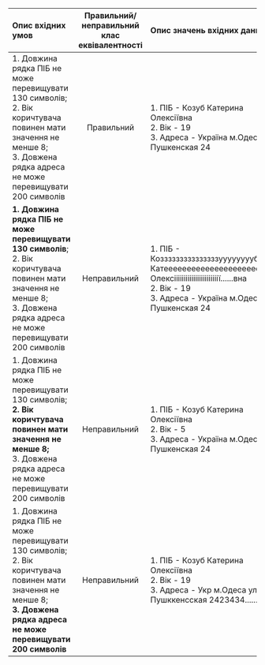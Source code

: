 |Опис вхідних умов|Правильний/неправильний клас еквівалентності|Опис значень вхідних даних|
|:-----|:-----:|:-----|
|1. Довжина рядка ПІБ не може перевищувати 130 символів;<br> 2. Вік коричтувача повинен мати значення не менше 8;<br> 3. Довжена рядка адреса не може перевищувати 200 символів|Правильний| 1. ПІБ - Козуб Катерина Олексіївна<br> 2. Вік - 19<br> 3. Адреса - Україна м.Одеса ул. Пушкенская 24|
|**1. Довжина рядка ПІБ не може перевищувати 130 символів**;<br> 2. Вік коричтувача повинен мати значення не менше 8;<br> 3. Довжена рядка адреса не може перевищувати 200 символів|Неправильний| 1. ПІБ - Козззззззззззззззууууууууб Катеееееееееееееееееееееерина Олексііііііііііііііііііііііії......вна<br> 2. Вік - 19<br> 3. Адреса - Україна м.Одеса ул. Пушкенская 24|
|1. Довжина рядка ПІБ не може перевищувати 130 символів;<br> **2. Вік коричтувача повинен мати значення не менше 8;**<br> 3. Довжена рядка адреса не може перевищувати 200 символів|Неправильний| 1. ПІБ - Козуб Катерина Олексіївна<br> 2. Вік - 5<br> 3. Адреса - Україна м.Одеса ул. Пушкенская 24|
|1. Довжина рядка ПІБ не може перевищувати 130 символів;<br> 2. Вік коричтувача повинен мати значення не менше 8;<br> **3. Довжена рядка адреса не може перевищувати 200 символів**|Неправильний| 1. ПІБ - Козуб Катерина Олексіївна<br> 2. Вік - 19<br> 3. Адреса - Укр м.Одеса ул. Пушккенсская 2423434.................|
